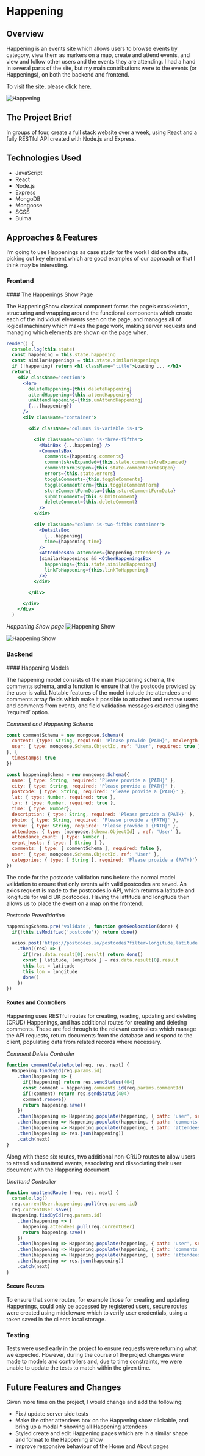 # Happening

## Overview

Happening is an events site which allows users to browse events by category, view them as markers on a map, create and attend events, and view and follow other users and the events they are attending. I had a hand in several parts of the site, but my main contributions were to the events (or Happenings), on both the backend and frontend.

To visit the site, please click [here](https://happening-sei42.herokuapp.com/#/).

![Happening](https://i.imgur.com/aH3xdR4.png)

## The Project Brief

In groups of four, create a full stack website over a week, using React and a fully RESTful API created with Node.js and Express.

## Technologies Used
* JavaScript
* React
* Node.js
* Express
* MongoDB
* Mongoose
* SCSS
* Bulma

## Approaches & Features

I’m going to use Happenings as case study for the work I did on the site, picking out key element which are good examples of our approach or that I think may be interesting.

### Frontend

#### The Happenings Show Page

The HappeningShow classical component forms the page’s exoskeleton, structuring and wrapping around the functional components which create each of the individual elements seen on the page, and manages all of logical machinery which makes the page work, making server requests and managing which elements are shown on the page when.

```jsx
render() {
  console.log(this.state)
  const happening = this.state.happening
  const similarHappenings = this.state.similarHappenings
  if (!happening) return <h1 className="title">Loading ... </h1>
  return(
    <div className="section">
      <Hero
        deleteHappening={this.deleteHappening}
        attendHappening={this.attendHappening}
        unAttendHappening={this.unAttendHappening}
        {...{happening}}
      />
      <div className="container">

        <div className="columns is-variable is-4">

          <div className="column is-three-fifths">
            <MainBox {...happening} />
            <CommentsBox
              comments={happening.comments}
              commentsAreExpanded={this.state.commentsAreExpanded}
              commentFormIsOpen={this.state.commentFormIsOpen}
              errors={this.state.errors}
              toggleComments={this.toggleComments}
              toggleCommentForm={this.toggleCommentForm}
              storeCommentFormData={this.storeCommentFormData}
              submitComment={this.submitComment}
              deleteComment={this.deleteComment}
            />
          </div>

          <div className="column is-two-fifths container">
            <DetailsBox
              {...happening}
              time={happening.time}
            />
            <AttendeesBox attendees={happening.attendees} />
            {similarHappenings && <OtherHappeningsBox
              happenings={this.state.similarHappenings}
              linkToHappening={this.linkToHappening}
            />}
          </div>

        </div>

      </div>
    </div>
  )
```
*Happening Show page*
![Happening Show](https://i.imgur.com/cQLM7dg.png)


![Happening Show](https://i.imgur.com/V14pxLF.png)

### Backend

#### Happening Models

The happening model consists of the main Happening schema, the comments schema, and a function to ensure that the postcode provided by the user is valid. Notable features of the model include the attendees and comments array fields which make it possible to attached and remove users and comments from events, and field validation messages created using the ‘required’ option.

*Comment and Happening Schema*
```JavaScript
const commentSchema = new mongoose.Schema({
  content: {type: String, required: 'Please provide {PATH}', maxlength: [450, 'Comment exceeds maximum (450). Please enter a shorter comment.']},
  user: { type: mongoose.Schema.ObjectId, ref: 'User', required: true }
}, {
  timestamps: true
})

const happeningSchema = new mongoose.Schema({
  name: { type: String, required: 'Please provide a {PATH}' },
  city: { type: String, required: 'Please provide a {PATH}' },
  postcode: { type: String, required: 'Please provide a {PATH}' },
  lat: { type: Number, required: true },
  lon: { type: Number, required: true },
  time: { type: Number},
  description: { type: String, required: 'Please provide a {PATH}' },
  photo: { type: String, required: 'Please provide a {PATH}' },
  venue: { type: String, required: 'Please provide a {PATH}' },
  attendees: { type: [mongoose.Schema.ObjectId] , ref: 'User' },
  attendance_count: { type: Number },
  event_hosts: { type: [ String ] },
  comments: { type: [ commentSchema ], required: false },
  user: { type: mongoose.Schema.ObjectId, ref: 'User' },
  categories: { type: [ String ], required: 'Please provide a {PATH}'}
})
```

The code for the postcode validation runs before the normal model validation to ensure that only events with valid postcodes are saved. An axios request is made to the postcodes.io API, which returns a latitude and longitude for valid UK postcodes. Having the lattitude and longitude then allows us to place the event on a map on the frontend.

*Postcode Prevalidation*
```JavaScript
happeningSchema.pre('validate', function getGeolocation(done) {
  if(!this.isModified('postcode')) return done()

  axios.post('https://postcodes.io/postcodes?filter=longitude,latitude', { postcodes: [this.postcode] })
    .then((res) => {
      if(!res.data.result[0].result) return done()
      const { latitude, longitude } = res.data.result[0].result
      this.lat = latitude
      this.lon = longitude
      done()
    })
})
```

#### Routes and Controllers

Happening uses RESTful routes for creating, reading, updating and deleting (CRUD) Happenings, and has additional routes for creating and deleting comments. These are fed through to the relevant controllers which manage the API requests, return documents from the database and respond to the client, populating data from related records where necessary.

*Comment Delete Controller*
```JavaScript
function commentDeleteRoute(req, res, next) {
  Happening.findById(req.params.id)
    .then(happening => {
      if(!happening) return res.sendStatus(404)
      const comment = happening.comments.id(req.params.commentId)
      if(!comment) return res.sendStatus(404)
      comment.remove()
      return happening.save()
    })
    .then(happening => Happening.populate(happening, { path: 'user', select: 'name' }))
    .then(happening => Happening.populate(happening, { path: 'comments.user', modal: 'User', select: 'name' }))
    .then(happening => Happening.populate(happening, { path: 'attendees', model: 'User', select: 'name photo'}))
    .then(happening => res.json(happening))
    .catch(next)
}
```

Along with these six routes, two additional non-CRUD routes to allow users to attend and unattend events, associating and dissociating their user document with the Happening document.

*Unattend Controller*
```JavaScript
function unattendRoute (req, res, next) {
  console.log()
  req.currentUser.happenings.pull(req.params.id)
  req.currentUser.save()
  Happening.findById(req.params.id)
    .then(happening => {
      happening.attendees.pull(req.currentUser)
      return happening.save()
    })
    .then(happening => Happening.populate(happening, { path: 'user', select: 'name' }))
    .then(happening => Happening.populate(happening, { path: 'comments.user', modal: 'User', select: 'name' }))
    .then(happening => Happening.populate(happening, { path: 'attendees', model: 'User', select: 'name photo'}))
    .then(happening => res.json(happening))
    .catch(next)
}
```

#### Secure Routes

To ensure that some routes, for example those for creating and updating Happenings, could only be accessed by registered users, secure routes were created using middleware which to verify user credentials, using a token saved in the clients local storage.

### Testing

Tests were used early in the project to ensure requests were returning what we expected. However, during the course of the project changes were made to models and controllers and, due to time constraints, we were unable to update the tests to match within the given time.

## Future Features and Changes

Given more time on the project, I would change and add the following:

* Fix / update server side tests
* Make the other attendees box on the Happening show clickable, and bring up a modal * showing all Happening attendees
* Styled create and edit Happening pages which are in a similar shape and format to the Happening show
* Improve responsive behaviour of the Home and About pages
